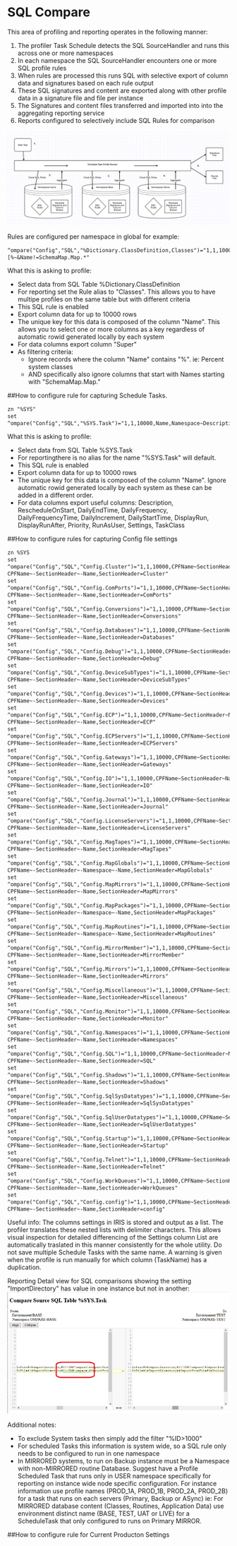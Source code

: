 # SQL Compare

This area of profiling and reporting operates in the following manner:
1) The profiler Task Schedule detects the SQL SourceHandler and runs this across one or more namespaces
2) In each namespace the SQL SourceHandler encounters one or more SQL profile rules
2) When rules are processed this runs SQL with selective export of column data and signatures based on each rule output
2) These SQL signatures and content are exported along with other profile data in a signature file and file per instance
3) The Signatures and content files transferred and imported into into the aggregating reporting service
4) Reports configured to selectively include SQL Rules for comparison

![Create New Report](img/SQLProfilerTask.png)


Rules are configured per namespace in global for example:
```
^ompare("Config","SQL","%Dictionary.ClassDefinition,Classes")="1,1,1000,Name,Super,Name![%~&Name!=SchemaMap.Map.*"
```

What this is asking to profile:
- Select data from SQL Table %Dictionary.ClassDefinition
- For reporting set the Rule alias to "Classes". This allows you to have multipe profiles on the same table but with different criteria
- This SQL rule is enabled
- Export column data for up to 10000 rows
- The unique key for this data is composed of the column "Name". This allows you to select one or more columns as a key regardless of automatic rowid generated locally by each system
- For data columns export column "Super"
- As filtering criteria:
  - Ignore records where the column "Name" contains "%". ie: Percent system classes
  - AND specifically also ignore columns that start with Names starting with "SchemaMap.Map."

##How to configure rule for capturing Schedule Tasks.
```
zn "%SYS"
set ^ompare("Config","SQL","%SYS.Task")="1,1,10000,Name,Namespace~Description~RescheduleOnStart~DailyEndTime~DailyFrequency~DailyFrequencyTime~DailyIncrement~DailyStartTime~DisplayRun~DisplayRunAfter~Priority~RunAsUser~Settings~TaskClass"
```
What this is asking to profile:
- Select data from SQL Table %SYS.Task
- For reportingthere is no alias for the name "%SYS.Task" will default.
- This SQL rule is enabled
- Export column data for up to 10000 rows
- The unique key for this data is composed of the column "Name". Ignore automatic rowid generated locally by each system as these can be added in a different order.
- For data columns export useful columns: Description, RescheduleOnStart, DailyEndTime, DailyFrequency, DailyFrequencyTime, DailyIncrement, DailyStartTime, DisplayRun, DisplayRunAfter, Priority, RunAsUser, Settings, TaskClass

##How to configure rules for capturing Config file settings
```
zn %SYS
set ^ompare("Config","SQL","Config.Cluster")="1,1,10000,CPFName~SectionHeader~Name,*~-CPFName~-SectionHeader~-Name,SectionHeader=Cluster"
set ^ompare("Config","SQL","Config.ComPorts")="1,1,10000,CPFName~SectionHeader~Name,*~-CPFName~-SectionHeader~-Name,SectionHeader=ComPorts"
set ^ompare("Config","SQL","Config.Conversions")="1,1,10000,CPFName~SectionHeader~Name,*~-CPFName~-SectionHeader~-Name,SectionHeader=Conversions"
set ^ompare("Config","SQL","Config.Databases")="1,1,10000,CPFName~SectionHeader~Name,*~-CPFName~-SectionHeader~-Name,SectionHeader=Databases"
set ^ompare("Config","SQL","Config.Debug")="1,1,10000,CPFName~SectionHeader~Name,*~-CPFName~-SectionHeader~-Name,SectionHeader=Debug"
set ^ompare("Config","SQL","Config.DeviceSubTypes")="1,1,10000,CPFName~SectionHeader~Name,*~-CPFName~-SectionHeader~-Name,SectionHeader=DeviceSubTypes"
set ^ompare("Config","SQL","Config.Devices")="1,1,10000,CPFName~SectionHeader~Name,*~-CPFName~-SectionHeader~-Name,SectionHeader=Devices"
set ^ompare("Config","SQL","Config.ECP")="1,1,10000,CPFName~SectionHeader~Name,*~-CPFName~-SectionHeader~-Name,SectionHeader=ECP"
set ^ompare("Config","SQL","Config.ECPServers")="1,1,10000,CPFName~SectionHeader~Name,*~-CPFName~-SectionHeader~-Name,SectionHeader=ECPServers"
set ^ompare("Config","SQL","Config.Gateways")="1,1,10000,CPFName~SectionHeader~Name,*~-CPFName~-SectionHeader~-Name,SectionHeader=Gateways"
set ^ompare("Config","SQL","Config.IO")="1,1,10000,CPFName~SectionHeader~Name,*~-CPFName~-SectionHeader~-Name,SectionHeader=IO"
set ^ompare("Config","SQL","Config.Journal")="1,1,10000,CPFName~SectionHeader~Name,*~-CPFName~-SectionHeader~-Name,SectionHeader=Journal"
set ^ompare("Config","SQL","Config.LicenseServers")="1,1,10000,CPFName~SectionHeader~Name,*~-CPFName~-SectionHeader~-Name,SectionHeader=LicenseServers"
set ^ompare("Config","SQL","Config.MagTapes")="1,1,10000,CPFName~SectionHeader~Name,*~-CPFName~-SectionHeader~-Name,SectionHeader=MagTapes"
set ^ompare("Config","SQL","Config.MapGlobals")="1,1,10000,CPFName~SectionHeader~Namespace~Name,*~-CPFName~-SectionHeader~-Namespace~-Name,SectionHeader=MapGlobals"
set ^ompare("Config","SQL","Config.MapMirrors")="1,1,10000,CPFName~SectionHeader~Name,*~-CPFName~-SectionHeader~-Name,SectionHeader=MapMirrors"
set ^ompare("Config","SQL","Config.MapPackages")="1,1,10000,CPFName~SectionHeader~Namespace~Name,*~-CPFName~-SectionHeader~-Namespace~-Name,SectionHeader=MapPackages"
set ^ompare("Config","SQL","Config.MapRoutines")="1,1,10000,CPFName~SectionHeader~Namespace~Name,*~-CPFName~-SectionHeader~-Namespace~-Name,SectionHeader=MapRoutines"
set ^ompare("Config","SQL","Config.MirrorMember")="1,1,10000,CPFName~SectionHeader~Name,*~-CPFName~-SectionHeader~-Name,SectionHeader=MirrorMember"
set ^ompare("Config","SQL","Config.Mirrors")="1,1,10000,CPFName~SectionHeader~Name,*~-CPFName~-SectionHeader~-Name,SectionHeader=Mirrors"
set ^ompare("Config","SQL","Config.Miscellaneous")="1,1,10000,CPFName~SectionHeader~Name,*~-CPFName~-SectionHeader~-Name,SectionHeader=Miscellaneous"
set ^ompare("Config","SQL","Config.Monitor")="1,1,10000,CPFName~SectionHeader~Name,*~-CPFName~-SectionHeader~-Name,SectionHeader=Monitor"
set ^ompare("Config","SQL","Config.Namespaces")="1,1,10000,CPFName~SectionHeader~Name,*~-CPFName~-SectionHeader~-Name,SectionHeader=Namespaces"
set ^ompare("Config","SQL","Config.SQL")="1,1,10000,CPFName~SectionHeader~Name,*~-CPFName~-SectionHeader~-Name,SectionHeader=SQL"
set ^ompare("Config","SQL","Config.Shadows")="1,1,10000,CPFName~SectionHeader~Name,*~-CPFName~-SectionHeader~-Name,SectionHeader=Shadows"
set ^ompare("Config","SQL","Config.SqlSysDatatypes")="1,1,10000,CPFName~SectionHeader~Name,*~-CPFName~-SectionHeader~-Name,SectionHeader=SqlSysDatatypes"
set ^ompare("Config","SQL","Config.SqlUserDatatypes")="1,1,10000,CPFName~SectionHeader~Name,*~-CPFName~-SectionHeader~-Name,SectionHeader=SqlUserDatatypes"
set ^ompare("Config","SQL","Config.Startup")="1,1,10000,CPFName~SectionHeader~Name,*~-CPFName~-SectionHeader~-Name,SectionHeader=Startup"
set ^ompare("Config","SQL","Config.Telnet")="1,1,10000,CPFName~SectionHeader~Name,*~-CPFName~-SectionHeader~-Name,SectionHeader=Telnet"
set ^ompare("Config","SQL","Config.WorkQueues")="1,1,10000,CPFName~SectionHeader~Name,*~-CPFName~-SectionHeader~-Name,SectionHeader=WorkQueues"
set ^ompare("Config","SQL","Config.config")="1,1,10000,CPFName~SectionHeader~Name,*~-CPFName~-SectionHeader~-Name,SectionHeader=config"
```

Useful info:
The columns settings in IRIS is stored and output as a list. The profiler translates these nested lists with delimiter characters. 
This allows visual inspection for detailed differencing of the Settings column 
List are automatically traslated in this manner consistently for the whole utility.
Do not save multiple Schedule Tasks with the same name. A warning is given when the profile is run manually for which column (TaskName) has a duplication.

Reporting Detail view for SQL comparisons showing the setting "ImportDirectory" has value in one instance but not in another:
![Create New Report](img/SQLTaskSheduleDiff.png)


Additional notes:
- To exclude System tasks then simply add the filter "%ID>1000"
- For scheduled Tasks this information is system wide, so a SQL rule only needs to be configured to run in one namespace
- In MIRRORED systems, to run on Backup instance must be a Namespace with non-MIRRORED routine Database. Suggest have a Profile Scheduled Task that runs only in USER namespace specifically for reporting on instance wide node specific configuration. 
For instance information use profile names (PROD_1A, PROD_1B, PROD_2A, PROD_2B) for a task that runs on each servers (Primary, Backup or ASync) ie:
For MIRRORED database content (Classes, Routines, Application Data) use environment distinct name (BASE, TEST, UAT or LIVE) for a ScheduleTask that only configured to runs on Primary MIRROR.

##How to configure rule for Current Producton Settings

